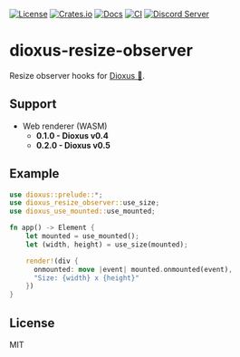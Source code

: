 [![License](https://img.shields.io/badge/license-MIT-blue.svg)](https://github.com/dioxus-community/dioxus-resize-observer#license)
[![Crates.io](https://img.shields.io/crates/v/dioxus-resize-observer.svg)](https://crates.io/crates/dioxus-resize-observer)
[![Docs](https://docs.rs/dioxus-resize-observer/badge.svg)](https://docs.rs/cdk-builder/latest/dioxus-resize-observer/)
[![CI](https://github.com/dioxus-community/dioxus-resize-observer/workflows/CI/badge.svg)](https://github.com/dioxus-community/dioxus-resize-observer/actions)
[![Discord Server](https://img.shields.io/discord/899851952891002890.svg?logo=discord&style=flat-square)](https://discord.gg/sKJSVNSCDJ)

# dioxus-resize-observer
Resize observer hooks for [Dioxus 🧬](https://dioxuslabs.com/).

## Support
- Web renderer (WASM)
  - **0.1.0 - Dioxus v0.4**
  - **0.2.0 - Dioxus v0.5**

## Example
```rust
use dioxus::prelude::*;
use dioxus_resize_observer::use_size;
use dioxus_use_mounted::use_mounted;

fn app() -> Element {
    let mounted = use_mounted();
    let (width, height) = use_size(mounted);

    render!(div {
      onmounted: move |event| mounted.onmounted(event),
      "Size: {width} x {height}"
    })
}
```

## License
MIT
